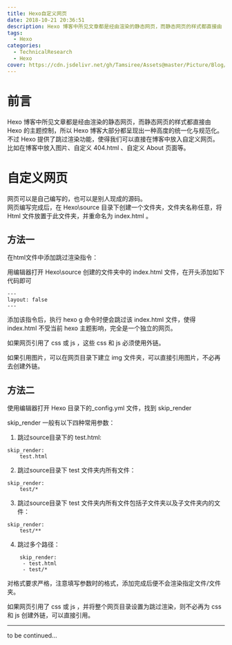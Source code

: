 ```yaml
---
title: Hexo自定义网页
date: 2018-10-21 20:36:51
description: Hexo 博客中所见文章都是经由渲染的静态网页，而静态网页的样式都直接由 Hexo 的主题控制，所以 Hexo 博客大部分都呈现出一种高度的统一化与规范化。不过 Hexo 提供了跳过渲染功能，使得我们可以直接在博客中放入自定义网页。比如在博客中放入图片、自定义 404.html 、自定义 About 页面等。
tags:
  - Hexo
categories:
  - TechnicalResearch
  - Hexo
cover: https://cdn.jsdelivr.net/gh/Tamsiree/Assets@master/Picture/Blog/Cover/t01781bd4b1218329e1.jpg
---
```

# 前言
Hexo 博客中所见文章都是经由渲染的静态网页，而静态网页的样式都直接由 Hexo 的主题控制，所以 Hexo 博客大部分都呈现出一种高度的统一化与规范化。  
不过 Hexo 提供了跳过渲染功能，使得我们可以直接在博客中放入自定义网页。  
比如在博客中放入图片、自定义 404.html 、自定义 About 页面等。

# 自定义网页 

网页可以是自己编写的，也可以是别人现成的源码。  
网页编写完成后，在 Hexo\source 目录下创建一个文件夹，文件夹名称任意，将 Html 文件放置于此文件夹，并重命名为 index.html 。

## 方法一

在html文件中添加跳过渲染指令：

用编辑器打开 Hexo\source 创建的文件夹中的 index.html 文件，在开头添加如下代码即可

```node
---  
layout: false  
---  
```


添加该指令后，执行 hexo g 命令时便会跳过该 index.html 文件，使得 index.html 不受当前 hexo 主题影响，完全是一个独立的网页。

如果网页引用了 css 或 js ，这些 css 和 js 必须使用外链。

如果引用图片，可以在网页目录下建立 img 文件夹，可以直接引用图片，不必再去创建外链。

## 方法二

使用编辑器打开 Hexo 目录下的_config.yml 文件，找到 skip_render

skip_render 一般有以下四种常用参数：

1. 跳过source目录下的 test.html:  
```node
skip_render:  
    test.html
```  

2. 跳过source目录下 test 文件夹内所有文件：
```node
skip_render:  
    test/*
```  

3. 跳过source目录下 test 文件夹内所有文件包括子文件夹以及子文件夹内的文件：  
```node
skip_render:  
    test/**
```  

4. 跳过多个路径：

```node
    skip_render:  
     - test.html  
     - test/*  
```  

对格式要求严格，注意填写参数时的格式，添加完成后便不会渲染指定文件/文件夹。

如果网页引用了 css 或 js ，并将整个网页目录设置为跳过渲染，则不必再为 css 和 js 创建外链，可以直接引用。


---
to be continued...